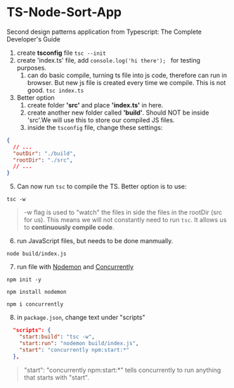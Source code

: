 # TS-Node-Sort-App
 Second  design patterns application from Typescript: The Complete Developer's Guide

1. create **tsconfig** file
`tsc --init`
2. create 'index.ts' file, add `console.log('hi there'); ` for testing purposes.
   1. can do basic compile, turning ts file into js code, therefore can run in browser. But new js file is created every time we compile. This is not good.
    `tsc index.ts`
4. Better option
   1. create folder **'src'** and place **'index.ts'** in here.
   2. create another new folder called **'build'**. Should NOT be inside 'src'.We will use this to store our compiled JS files.
   3. inside the `tsconfig` file, change these settings:
```json
{
  // ...
  "outDir": "./build",
  "rootDir": "./src", 
  // ...
}
```
5. Can now run `tsc` to compile the TS. Better option is to use:
```
tsc -w
```
> -w flag is used to "watch" the files in side the files in the rootDir (src for us). This means we will not constantly need to run `tsc`. It allows us to **continuously compile code**. 

6. run JavaScript files, but needs to be done manmually.
```
node build/index.js
```
7. run file with [Nodemon](https://www.npmjs.com/package/nodemon) and [Concurrently](https://www.npmjs.com/package/concurrently)
```
npm init -y

npm install nodemon

npm i concurrently
```

8. in `package.json`, change text under "scripts"
```json
  "scripts": {
    "start:build": "tsc -w",
    "start:run": "nodemon build/index.js",
    "start": "concurrently npm:start:*"
  },
```
> "start": "concurrently npm:start:*" tells concurrently to run anything that starts with "start". 